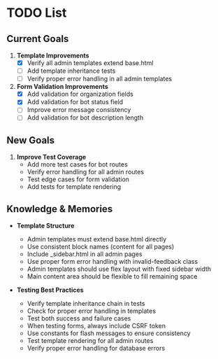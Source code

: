 # TODO List

## Current Goals
1. **Template Improvements**
   - [x] Verify all admin templates extend base.html
   - [ ] Add template inheritance tests
   - [ ] Verify proper error handling in all admin templates

2. **Form Validation Improvements**
   - [x] Add validation for organization fields
   - [x] Add validation for bot status field
   - [ ] Improve error message consistency
   - [ ] Add validation for bot description length

## New Goals
1. **Improve Test Coverage**
   - Add more test cases for bot routes
   - Verify error handling for all admin routes
   - Test edge cases for form validation
   - Add tests for template rendering

## Knowledge & Memories
- **Template Structure**
  * Admin templates must extend base.html directly
  * Use consistent block names (content for all pages)
  * Include _sidebar.html in all admin pages
  * Use proper form error handling with invalid-feedback class
  * Admin templates should use flex layout with fixed sidebar width
  * Main content area should be flexible to fill remaining space

- **Testing Best Practices**
  * Verify template inheritance chain in tests
  * Check for proper error handling in templates
  * Test both success and failure cases
  * When testing forms, always include CSRF token
  * Use constants for flash messages to ensure consistency
  * Test template rendering for all admin routes
  * Verify proper error handling for database errors

